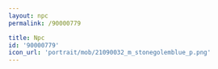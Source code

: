 ```yaml
---
layout: npc
permalink: /90000779

title: Npc
id: '90000779'
icon_url: 'portrait/mob/21090032_m_stonegolemblue_p.png'
---
```

